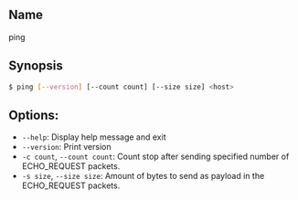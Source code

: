 ## Name

ping

## Synopsis

```sh
$ ping [--version] [--count count] [--size size] <host>
```

## Options:

* `--help`: Display help message and exit
* `--version`: Print version
* `-c count`, `--count count`: Count stop after sending specified number of ECHO_REQUEST packets.
* `-s size`, `--size size`: Amount of bytes to send as payload in the ECHO_REQUEST packets.
